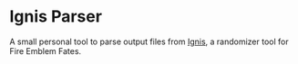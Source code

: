 # Ignis Parser
A small personal tool to parse output files from [Ignis](https://github.com/thane98/ignis), a randomizer tool for Fire Emblem Fates.